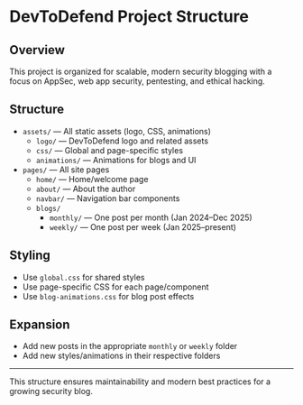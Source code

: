# DevToDefend Project Structure

## Overview
This project is organized for scalable, modern security blogging with a focus on AppSec, web app security, pentesting, and ethical hacking. 

## Structure
- `assets/` — All static assets (logo, CSS, animations)
  - `logo/` — DevToDefend logo and related assets
  - `css/` — Global and page-specific styles
  - `animations/` — Animations for blogs and UI
- `pages/` — All site pages
  - `home/` — Home/welcome page
  - `about/` — About the author
  - `navbar/` — Navigation bar components
  - `blogs/`
    - `monthly/` — One post per month (Jan 2024–Dec 2025)
    - `weekly/` — One post per week (Jan 2025–present)

## Styling
- Use `global.css` for shared styles
- Use page-specific CSS for each page/component
- Use `blog-animations.css` for blog post effects

## Expansion
- Add new posts in the appropriate `monthly` or `weekly` folder
- Add new styles/animations in their respective folders

---

This structure ensures maintainability and modern best practices for a growing security blog.
